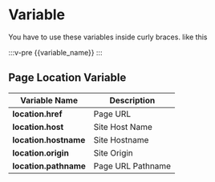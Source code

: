 # Variable

You have to use these variables inside curly braces. like this

:::v-pre
{{variable_name}}
:::

## Page Location Variable

| Variable Name         | Description       |
| --------------------- | ----------------- |
| **location.href**     | Page URL          |
| **location.host**     | Site Host Name    |
| **location.hostname** | Site Hostname     |
| **location.origin**   | Site Origin       |
| **location.pathname** | Page URL Pathname |
